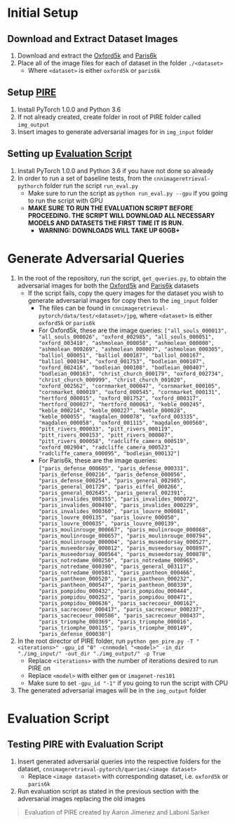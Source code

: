 # Initial Setup
 Download and Extract Dataset Images
 -
 1. Download and extract the [Oxford5k](https://www.robots.ox.ac.uk/~vgg/data/oxbuildings/) and [Paris6k](https://www.robots.ox.ac.uk/~vgg/data/parisbuildings/)
 2. Place all of the image files for each of dataset in the folder `./<dataset>`
	- Where `<dataset>` is either `oxford5k` or `paris6k`

 Setup [PIRE](https://github.com/liuzrcc/PIRE)
 -

 1. Install PyTorch 1.0.0 and Python 3.6
 2. If not already created, create folder in root of PIRE folder called `img_output`
 3. Insert images to generate adversarial images for in `img_input` folder

Setting up [Evaluation Script](https://github.com/filipradenovic/cnnimageretrieval-pytorch)
-
 1. Install PyTorch 1.0.0 and Python 3.6 if you have not done so already
 2. In order to run a set of baseline tests, from the `cnnimageretrieval-pythorch` folder run the script `run_eval.py` 
	 - Make sure to run the script as `python run_eval.py --gpu` if you going to run the script with GPU
	 - **MAKE SURE TO RUN THE EVALUATION SCRIPT BEFORE PROCEEDING. THE SCRIPT WILL DOWNLOAD ALL NECESSARY MODELS AND DATASETS THE FIRST TIME IT IS RUN.**
	  	- **WARNING: DOWNLOADS WILL TAKE UP 60GB+**


# Generate Adversarial Queries

 1. In the root of the repository, run the script, `get_queries.py`, to obtain the adversarial images for both the [Oxford5k](https://www.robots.ox.ac.uk/~vgg/data/oxbuildings/) and [Paris6k](https://www.robots.ox.ac.uk/~vgg/data/parisbuildings/) datasets
 	- If the script fails, copy the query images for the dataset you wish to generate adversarial images for copy then to the `img_input` folder
	 	- The files can be found in `cnnimageretrieval-pytorch/data/test/<dataset>/jpg`, where `<dataset>` is either `oxford5k` or `paris6k`
		- For Oxford5k, these are the image queries: `["all_souls_000013", "all_souls_000026", "oxford_002985", "all_souls_000051", "oxford_003410", "ashmolean_000058", "ashmolean_000000", "ashmolean_000269", "ashmolean_000007", "ashmolean_000305", "balliol_000051", "balliol_000187", "balliol_000167", "balliol_000194", "oxford_001753", "bodleian_000107", "oxford_002416", "bodleian_000108", "bodleian_000407", "bodleian_000163", "christ_church_000179", "oxford_002734", "christ_church_000999", "christ_church_001020", "oxford_002562", "cornmarket_000047", "cornmarket_000105", "cornmarket_000019", "oxford_000545", "cornmarket_000131", "hertford_000015", "oxford_001752", "oxford_000317", "hertford_000027", "hertford_000063", "keble_000245", "keble_000214", "keble_000227", "keble_000028", "keble_000055", "magdalen_000078", "oxford_003335", "magdalen_000058", "oxford_001115", "magdalen_000560", "pitt_rivers_000033", "pitt_rivers_000119", "pitt_rivers_000153", "pitt_rivers_000087", "pitt_rivers_000058", "radcliffe_camera_000519", "oxford_002904", "radcliffe_camera_000523", "radcliffe_camera_000095", "bodleian_000132"]`
		- For Paris6k, these are the image queries: `["paris_defense_000605", "paris_defense_000331", "paris_defense_000216", "paris_defense_000056", "paris_defense_000254", "paris_general_002985", "paris_general_001729", "paris_eiffel_000266", "paris_general_002645", "paris_general_002391", "paris_invalides_000355", "paris_invalides_000072", "paris_invalides_000490", "paris_invalides_000229", "paris_invalides_000360", "paris_louvre_000081", "paris_louvre_000135", "paris_louvre_000050", "paris_louvre_000035", "paris_louvre_000139", "paris_moulinrouge_000667", "paris_moulinrouge_000868", "paris_moulinrouge_000657", "paris_moulinrouge_000794", "paris_moulinrouge_000004", "paris_museedorsay_000527", "paris_museedorsay_000012", "paris_museedorsay_000897", "paris_museedorsay_000564", "paris_museedorsay_000878", "paris_notredame_000256", "paris_notredame_000965", "paris_notredame_000390", "paris_general_003117", "paris_notredame_000581", "paris_pantheon_000466", "paris_pantheon_000520", "paris_pantheon_000232", "paris_pantheon_000547", "paris_pantheon_000339", "paris_pompidou_000432", "paris_pompidou_000444", "paris_pompidou_000252", "paris_pompidou_000471", "paris_pompidou_000636", "paris_sacrecoeur_000162", "paris_sacrecoeur_000417", "paris_sacrecoeur_000237", "paris_sacrecoeur_000586", "paris_sacrecoeur_000437", "paris_triomphe_000369", "paris_triomphe_000016", "paris_triomphe_000135", "paris_triomphe_000149", "paris_defense_000038"]`
 2. In the root director of PIRE folder, run `python gen_pire.py -T "<iterations>" -gpu_id "0" -cnnmodel "<model>" -in_dir "./img_input/" -out_dir "./img_output/" -p True`
	 - Replace `<iterations>` with the number of iterations desired to run PIRE on
	 - Replace `<model>` with either `gem` or `imagenet-res101`
	 - Make sure to set `-gpu_id "-1"` if you going to run the script with CPU
 3. The generated adversarial images will be in the `img_output` folder

# Evaluation Script

Testing PIRE with Evaluation Script
-
 1. Insert generated adversarial queries into the respective folders for the dataset, `cnnimageretrieval-pytorch/queries/<image dataset>`
	 - Replace `<image dataset>` with corresponding dataset, i.e. `oxford5k` or `paris6k`
 2. Run evaluation script as stated in the previous section with the adversarial images replacing the old images<br />


> Evaluation of PIRE created by Aaron Jimenez and Laboni Sarker

